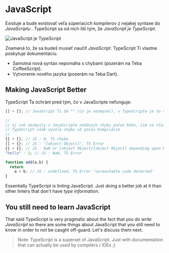 # JavaScript

Existuje a bude existovať veľa súperiacich kompilerov z nejakej syntaxe do  _JavaScriptu ._ TypeScript sa od nich líši tým, že  _JavaScript je TypeScript_. 

![JavaScript je TypeScript](https://raw.githubusercontent.com/basarat/typescript-book/master/images/venn.png)

Znamená to, že sa budeš musieť naučiť _JavaScript_. TypeScript Ti vlastne poskytuje  dokumentáciu.

* Samotná nová syntax nepomáha s chybami  \(pozerám na Teba CoffeeScript\).
* Vytvorenie nového jazyka \(pozerám na Teba Dart\).

## Making JavaScript Better

TypeScript Ťa ochráni pred tým, čo v JavaScripte nefunguje:

```typescript
[] + []; // JavaScript Ti dá "" (čo je nezmysel), v TypeScripte je to chyba

//
// aj iné nezmysly v JavaScripte nedávajú chybu počas behu, čím sa sťažuje hľadanie chýb
// TypeScript však vyvolá chybu už počas kompilácie 
//
{} + []; // JS : 0, TS chyba
[] + {}; // JS : "[object Object]", TS Error
{} + {}; // JS : NaN or [object Object][object Object] depending upon browser, TS Error
"hello" - 1; // JS : NaN, TS Error

function add(a,b) {
  return
    a + b; // JS : undefined, TS Error 'unreachable code detected'
}
```

Essentially TypeScript is linting JavaScript. Just doing a better job at it than other linters that don't have _type information_.

## You still need to learn JavaScript

That said TypeScript is very pragmatic about the fact that _you do write JavaScript_ so there are some things about JavaScript that you still need to know in order to not be caught off-guard. Let's discuss them next.

> Note: TypeScript is a superset of JavaScript. Just with documentation that can actually be used by compilers / IDEs ;\)


